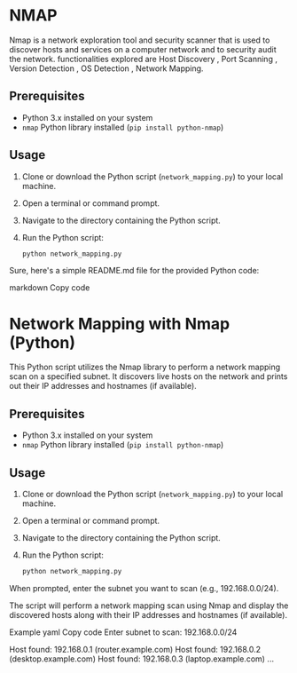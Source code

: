 # NMAP
Nmap is a network exploration tool and security scanner that is used to discover hosts and services on a computer network and to security audit the network. functionalities explored are  Host Discovery , Port Scanning , Version Detection , OS Detection , Network Mapping.


## Prerequisites

- Python 3.x installed on your system
- `nmap` Python library installed (`pip install python-nmap`)

## Usage

1. Clone or download the Python script (`network_mapping.py`) to your local machine.

2. Open a terminal or command prompt.

3. Navigate to the directory containing the Python script.

4. Run the Python script:

   ```bash
   python network_mapping.py

Sure, here's a simple README.md file for the provided Python code:

markdown
Copy code
# Network Mapping with Nmap (Python)

This Python script utilizes the Nmap library to perform a network mapping scan on a specified subnet. It discovers live hosts on the network and prints out their IP addresses and hostnames (if available).

## Prerequisites

- Python 3.x installed on your system
- `nmap` Python library installed (`pip install python-nmap`)

## Usage

1. Clone or download the Python script (`network_mapping.py`) to your local machine.

2. Open a terminal or command prompt.

3. Navigate to the directory containing the Python script.

4. Run the Python script:

   ```bash
   python network_mapping.py
When prompted, enter the subnet you want to scan (e.g., 192.168.0.0/24).

The script will perform a network mapping scan using Nmap and display the discovered hosts along with their IP addresses and hostnames (if available).

Example
yaml
Copy code
Enter subnet to scan: 192.168.0.0/24

Host found: 192.168.0.1 (router.example.com)
Host found: 192.168.0.2 (desktop.example.com)
Host found: 192.168.0.3 (laptop.example.com)
...

   
